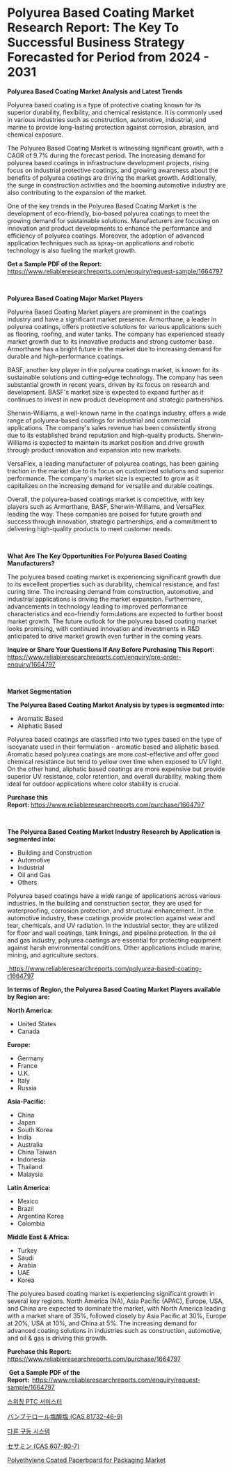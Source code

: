 <p><h1>Polyurea Based Coating Market Research Report: The Key To Successful Business Strategy Forecasted for Period from 2024 - 2031</h1></p><p><strong>Polyurea Based Coating Market Analysis and Latest Trends</strong></p>
<p><p>Polyurea based coating is a type of protective coating known for its superior durability, flexibility, and chemical resistance. It is commonly used in various industries such as construction, automotive, industrial, and marine to provide long-lasting protection against corrosion, abrasion, and chemical exposure. </p><p>The Polyurea Based Coating Market is witnessing significant growth, with a CAGR of 9.7% during the forecast period. The increasing demand for polyurea based coatings in infrastructure development projects, rising focus on industrial protective coatings, and growing awareness about the benefits of polyurea coatings are driving the market growth. Additionally, the surge in construction activities and the booming automotive industry are also contributing to the expansion of the market.</p><p>One of the key trends in the Polyurea Based Coating Market is the development of eco-friendly, bio-based polyurea coatings to meet the growing demand for sustainable solutions. Manufacturers are focusing on innovation and product developments to enhance the performance and efficiency of polyurea coatings. Moreover, the adoption of advanced application techniques such as spray-on applications and robotic technology is also fueling the market growth.</p></p>
<p><strong>Get a Sample PDF of the Report:&nbsp;</strong> <a href="https://www.reliableresearchreports.com/enquiry/request-sample/1664797">https://www.reliableresearchreports.com/enquiry/request-sample/1664797</a></p>
<p>&nbsp;</p>
<p><strong>Polyurea Based Coating Major Market Players</strong></p>
<p><p>Polyurea Based Coating Market players are prominent in the coatings industry and have a significant market presence. Armorthane, a leader in polyurea coatings, offers protective solutions for various applications such as flooring, roofing, and water tanks. The company has experienced steady market growth due to its innovative products and strong customer base. Armorthane has a bright future in the market due to increasing demand for durable and high-performance coatings.</p><p>BASF, another key player in the polyurea coatings market, is known for its sustainable solutions and cutting-edge technology. The company has seen substantial growth in recent years, driven by its focus on research and development. BASF's market size is expected to expand further as it continues to invest in new product development and strategic partnerships.</p><p>Sherwin-Williams, a well-known name in the coatings industry, offers a wide range of polyurea-based coatings for industrial and commercial applications. The company's sales revenue has been consistently strong due to its established brand reputation and high-quality products. Sherwin-Williams is expected to maintain its market position and drive growth through product innovation and expansion into new markets.</p><p>VersaFlex, a leading manufacturer of polyurea coatings, has been gaining traction in the market due to its focus on customized solutions and superior performance. The company's market size is expected to grow as it capitalizes on the increasing demand for versatile and durable coatings.</p><p>Overall, the polyurea-based coatings market is competitive, with key players such as Armorthane, BASF, Sherwin-Williams, and VersaFlex leading the way. These companies are poised for future growth and success through innovation, strategic partnerships, and a commitment to delivering high-quality products to meet customer needs.</p></p>
<p>&nbsp;</p>
<p><strong>What Are The Key Opportunities For Polyurea Based Coating Manufacturers?</strong></p>
<p><p>The polyurea based coating market is experiencing significant growth due to its excellent properties such as durability, chemical resistance, and fast curing time. The increasing demand from construction, automotive, and industrial applications is driving the market expansion. Furthermore, advancements in technology leading to improved performance characteristics and eco-friendly formulations are expected to further boost market growth. The future outlook for the polyurea based coating market looks promising, with continued innovation and investments in R&D anticipated to drive market growth even further in the coming years.</p></p>
<p><strong>Inquire or Share Your Questions If Any Before Purchasing This Report:</strong> <a href="https://www.reliableresearchreports.com/enquiry/pre-order-enquiry/1664797">https://www.reliableresearchreports.com/enquiry/pre-order-enquiry/1664797</a></p>
<p>&nbsp;</p>
<p><strong>Market Segmentation</strong></p>
<p><strong>The Polyurea Based Coating Market Analysis by types is segmented into:</strong></p>
<p><ul><li>Aromatic Based</li><li>Aliphatic Based</li></ul></p>
<p><p>Polyurea based coatings are classified into two types based on the type of isocyanate used in their formulation - aromatic based and aliphatic based. Aromatic based polyurea coatings are more cost-effective and offer good chemical resistance but tend to yellow over time when exposed to UV light. On the other hand, aliphatic based coatings are more expensive but provide superior UV resistance, color retention, and overall durability, making them ideal for outdoor applications where color stability is crucial.</p></p>
<p><strong>Purchase this Report:&nbsp;</strong><a href="https://www.reliableresearchreports.com/purchase/1664797">https://www.reliableresearchreports.com/purchase/1664797</a></p>
<p>&nbsp;</p>
<p><strong>The Polyurea Based Coating Market Industry Research by Application is segmented into:</strong></p>
<p><ul><li>Building and Construction</li><li>Automotive</li><li>Industrial</li><li>Oil and Gas</li><li>Others</li></ul></p>
<p><p>Polyurea based coatings have a wide range of applications across various industries. In the building and construction sector, they are used for waterproofing, corrosion protection, and structural enhancement. In the automotive industry, these coatings provide protection against wear and tear, chemicals, and UV radiation. In the industrial sector, they are utilized for floor and wall coatings, tank linings, and pipeline protection. In the oil and gas industry, polyurea coatings are essential for protecting equipment against harsh environmental conditions. Other applications include marine, mining, and agriculture sectors.</p></p>
<p><a href="https://www.reliableresearchreports.com/polyurea-based-coating-r1664797">&nbsp;https://www.reliableresearchreports.com/polyurea-based-coating-r1664797</a></p>
<p><strong>In terms of Region, the Polyurea Based Coating Market Players available by Region are:</strong></p>
<p>
    <p> <strong> North America: </strong>
        <ul>
            <li>United States</li>
            <li>Canada</li>
        </ul>
        </p> 
    <p> <strong> Europe: </strong>
        <ul>
            <li>Germany</li>
            <li>France</li>
            <li>U.K.</li>
            <li>Italy</li>
            <li>Russia</li>
        </ul>
        </p> 
    <p> <strong> Asia-Pacific: </strong>
        <ul>
            <li>China</li>
            <li>Japan</li>
            <li>South Korea</li>
            <li>India</li>
            <li>Australia</li>
            <li>China Taiwan</li>
            <li>Indonesia</li>
            <li>Thailand</li>
            <li>Malaysia</li>
        </ul>
        </p> 
    <p> <strong> Latin America: </strong>
        <ul>
            <li>Mexico</li>
            <li>Brazil</li>
            <li>Argentina Korea</li>
            <li>Colombia</li>
        </ul>
        </p> 
    <p> <strong> Middle East & Africa: </strong>
        <ul>
            <li>Turkey</li>
            <li>Saudi</li>
            <li>Arabia</li>
            <li>UAE</li>
            <li>Korea</li>
        </ul>
    </p>
    </p>
<p><p>The polyurea based coating market is experiencing significant growth in several key regions. North America (NA), Asia Pacific (APAC), Europe, USA, and China are expected to dominate the market, with North America leading with a market share of 35%, followed closely by Asia Pacific at 30%, Europe at 20%, USA at 10%, and China at 5%. The increasing demand for advanced coating solutions in industries such as construction, automotive, and oil & gas is driving this growth.</p></p>
<p><strong>Purchase this Report: </strong><a href="https://www.reliableresearchreports.com/purchase/1664797">https://www.reliableresearchreports.com/purchase/1664797</a></p>
<p>&nbsp;<strong>Get a Sample PDF of the Report:&nbsp;&nbsp;</strong><a href="https://www.reliableresearchreports.com/enquiry/request-sample/1664797">https://www.reliableresearchreports.com/enquiry/request-sample/1664797</a></p>
<p><strong></strong></p>
<p><p><a href="https://github.com/bunxhcci35271755/Market-Research-Report-List-2/blob/main/745674288491.md">스위칭 PTC 서미스터</a></p><p><a href="https://github.com/bevdtkn4419963/Market-Research-Report-List-2/blob/main/184401296892.md">バンブテロール塩酸塩 (CAS 81732-46-9)</a></p><p><a href="https://github.com/fredrickeglers/Market-Research-Report-List-2/blob/main/664466088492.md">다륜 구동 시스템</a></p><p><a href="https://github.com/MosesSpinka1914/Market-Research-Report-List-1/blob/main/217724296893.md">セサミン (CAS 607-80-7)</a></p><p><a href="https://github.com/DeonteStanton2023/Market-Research-Report-List-1/blob/main/polyethylene-coated-paperboard-for-packaging-market.md">Polyethylene Coated Paperboard for Packaging Market</a></p></p>